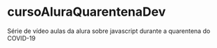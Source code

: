 # cursoAluraQuarentenaDev
Série de vídeo aulas da alura sobre javascript durante a quarentena do COVID-19
